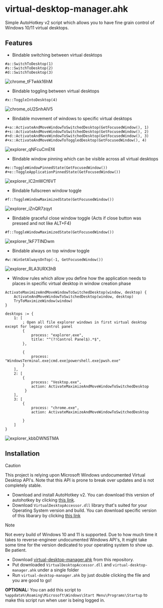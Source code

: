 # virtual-desktop-manager.ahk
Simple AutoHotkey v2 script which allows you to have fine grain control of Windows 10/11 virtual desktops.

## Features
- Bindable switching between virtual desktops
```ahk
#a::SwitchToDesktop(1)
#s::SwitchToDesktop(2)
#d::SwitchToDesktop(3)
```
![chrome_tFTwkk16hM](https://github.com/user-attachments/assets/e5459704-790a-4ab2-a2bf-8e6338ed5dbb)
- Bindable toggling between virtual desktops
```ahk
#x::ToggleIntoDesktop(4)
```
![chrome_oU2SnhAIV5](https://github.com/user-attachments/assets/cfeeb3c9-ec84-4826-8e3c-4c97646bc797)

- Bindable movement of windows to specific virtual desktops
```ahk
#+a::ActivateAndMoveWindowToSwitchedDesktop(GetFocusedWindow(), 1)
#+s::ActivateAndMoveWindowToSwitchedDesktop(GetFocusedWindow(), 2)
#+d::ActivateAndMoveWindowToSwitchedDesktop(GetFocusedWindow(), 3)
#+x::ActivateAndMoveWindowToToggledDesktop(GetFocusedWindow(), 4)
```
![explorer_qNFcuCmEf4](https://github.com/user-attachments/assets/8d8d1710-6c22-4ff3-929b-890a6ea91847)

- Bindable window pinning which can be visible across all virtual desktops
```ahk
#e::ToggleWindowPinnedState(GetFocusedWindow())
#+e::ToggleApplicationPinnedState(GetFocusedWindow())
```
![explorer_IC2mWCf6VT](https://github.com/user-attachments/assets/96c8fd60-b18c-4a08-85fd-d5c32a25048c)

- Bindable fullscreen window toggle
```ahk
#f::ToggleWindowMaximizedState(GetFocusedWindow())
```
![explorer_iZnQR7zqyt](https://github.com/user-attachments/assets/067cf8ca-65d1-4b64-a6f6-acf0275c9f31)
- Bindable graceful close window toggle (Acts if close button was pressed and not like ALT+F4)
```ahk
#f::ToggleWindowMaximizedState(GetFocusedWindow())
```
![explorer_1kF7TINDwm](https://github.com/user-attachments/assets/912ab2bb-817a-4c31-b2a8-402f6739ba73)
- Bindable always on top window toggle
```ahk
#w::WinSetAlwaysOnTop(-1, GetFocusedWindow())
```
![explorer_RLA3URX3hB](https://github.com/user-attachments/assets/b3099b18-8ec5-456e-a6b1-09054851d1e0)
- Window rules which allow you define how the application needs to places in specific virtual desktop in window creation phase
```ahk
ActivateMaximizeAndMoveWindowToSwitchedDesktop(window, desktop) {
    ActivateAndMoveWindowToSwitchedDesktop(window, desktop)
    TryToMaximizeWindow(window)
}

desktops := {
    1: [
        ; Open all file explorer windows in first virtual desktop except for legacy control panel
        {
            process: "explorer.exe",
            title: "^(?!Control Panel$).*$",
        },

        {
            process: "WindowsTerminal.exe|cmd.exe|powershell.exe|pwsh.exe"
        }
    ],
    2: [
        {
            process: "Vesktop.exe",
            action: ActivateMaximizeAndMoveWindowToSwitchedDesktop
         }
    ],
    3: [
        {
            process: "chrome.exe",
            action: ActivateMaximizeAndMoveWindowToSwitchedDesktop
                
        }
    ]
}
```
![explorer_kbbDWNSTMA](https://github.com/user-attachments/assets/4f5a889b-8179-4c89-b755-ef64bb361041)

## Installation
> [!CAUTION]  
> This project is relying upon Microsoft Windows undocumented Virtual Desktop API's. Note that this API is prone to break over updates and is not completely stable.

- Download and install AutoHotkey v2. You can download this version of autohotkey by clicking [this link](https://www.autohotkey.com/download/ahk-v2.exe).
- Download `VirtualDesktopAccessor.dll` library that's suited for your Operating System version and build. You can download specific version of this libarary by clicking [this link](https://github.com/Ciantic/VirtualDesktopAccessor/releases)
> [!NOTE]  
> Not every build of Windows 10 and 11 is supported. Due to how much time it takes to reverse-engineer undocumented Windows API's, It might take some time for the version dedicated to your operating system to show up. Be patient.
- Download [virtual-desktop-manager.ahk](https://github.com/Dovias/virtual-desktop-manager.ahk/blob/main/virtual-desktop-manager.ahk) from this repository.
- Put downloaded `VirtualDesktopAccessor.dll` and `virtual-desktop-manager.ahk` under a single folder
- Run `virtual-desktop-manager.ahk` by just double clicking the file and you are good to go!

**OPTIONAL:** You can add this script to `%appdata%\Roaming\Microsoft\Windows\Start Menu\Programs\Startup` to make this script run when user is being logged in.

